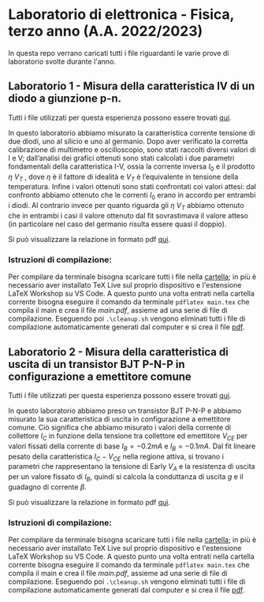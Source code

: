 # Laboratorio di elettronica - Fisica, terzo anno (A.A. 2022/2023)

In questa repo verrano caricati tutti i file riguardanti le varie prove di laboratorio svolte durante l'anno.

## Laboratorio 1 - Misura della caratteristica IV di un diodo a giunzione p-n.
Tutti i file utilizzati per questa esperienza possono essere trovati [qui](Prima%20prova).

In questo laboratorio abbiamo misurato la caratteristica corrente tensione di due diodi, uno al silicio e uno al germanio. Dopo aver verificato la corretta calibrazione di multimetro e oscilloscopio, sono stati raccolti diversi valori di I e V; dall’analisi dei grafici ottenuti sono stati calcolati i due parametri fondamentali della caratteristica I-V, ossia la corrente inversa $I_0$ e il prodotto $\eta$ $V_T$ , dove $\eta$ è il fattore di idealità e $V_T$ è l’equivalente in tensione della temperatura. Infine i valori ottenuti sono stati confrontati coi valori attesi: dal confronto abbiamo ottenuto che le correnti $I_0$ erano in accordo per entrambi i diodi. Al contrario invece per quanto riguarda gli $\eta$ $V_T$ abbiamo ottenuto che in entrambi i casi il valore ottenuto dal fit sovrastimava il valore atteso (in particolare nel caso del germanio risulta essere quasi il doppio).

Si può visualizzare la relazione in formato pdf [qui](Prima%20prova/Relazione%20-%20Prima%20prova.pdf).

### Istruzioni di compilazione:
Per compilare da terminale bisogna scaricare tutti i file nella [cartella](Prima%20prova); in più è necessario aver installato TeX Live sul proprio dispositivo e l'estensione LaTeX Workshop su VS Code. A questo punto una volta entrati nella cartella corrente bisogna eseguire il comando da terminale `pdflatex main.tex` che compila il main e crea il file _main.pdf_, assieme ad una serie di file di compilazione. Eseguendo poi `.\cleanup.sh` vengono eliminati tutti i file di compilazione automaticamente generati dal computer e si crea il file [pdf](Prima%20prova/Relazione%20-%20Prima%20prova.pdf).


## Laboratorio 2 - Misura della caratteristica di uscita di un transistor BJT P-N-P in configurazione a emettitore comune
Tutti i file utilizzati per questa esperienza possono essere trovati [qui](Seconda%20prova).

In questo laboratorio abbiamo preso un transistor BJT P-N-P e abbiamo misurato la sua caratteristica di uscita in configurazione a emettitore comune. Ciò significa che abbiamo misurato i valori della corrente di collettore $I_C$ in funzione della tensione tra collettore ed emettitore $V_{CE}$  per valori fissati della corrente di base $I_B = -0.2 mA$ e $I_B = -0.1 mA$. Dal fit lineare pesato della caratteristica $I_C-V_{CE}$ nella regione attiva, si trovano i parametri che rappresentano la tensione di Early $V_A$ e la resistenza di uscita per un valore fissato di $I_B$, quindi si calcola la conduttanza di uscita $g$ e il guadagno di corrente $\beta$. 

Si può visualizzare la relazione in formato pdf [qui](Seconda%20prova/Relazione%20-%20Seconda%20prova.pdf).

### Istruzioni di compilazione:
Per compilare da terminale bisogna scaricare tutti i file nella [cartella](Seconda%20prova); in più è necessario aver installato TeX Live sul proprio dispositivo e l'estensione LaTeX Workshop su VS Code. A questo punto una volta entrati nella cartella corrente bisogna eseguire il comando da terminale `pdflatex main.tex` che compila il main e crea il file _main.pdf_, assieme ad una serie di file di compilazione. Eseguendo poi `.\cleanup.sh` vengono eliminati tutti i file di compilazione automaticamente generati dal computer e si crea il file [pdf](Seconda%20prova/Relazione%20-%Seconda%20prova.pdf).
